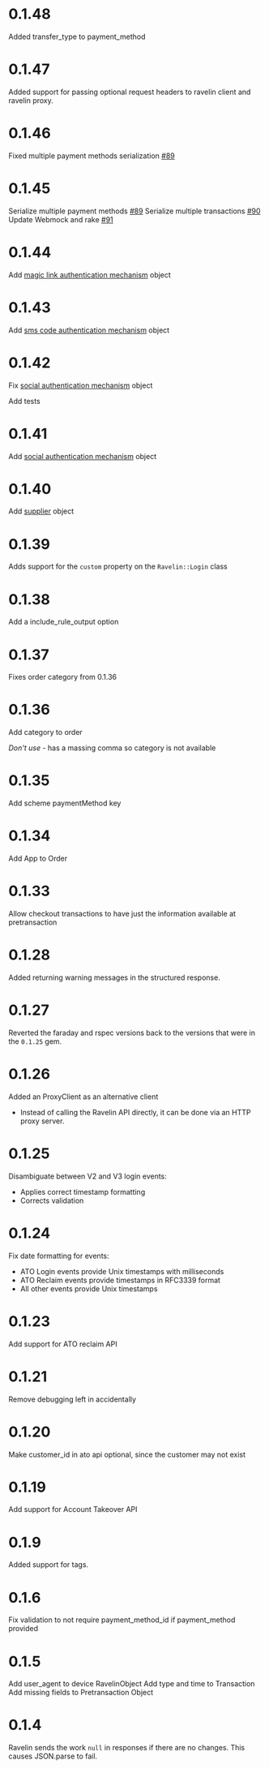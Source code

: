 # 0.1.48 

Added transfer_type to payment_method 

# 0.1.47

Added support for passing optional request headers to ravelin client and ravelin proxy. 

# 0.1.46

Fixed multiple payment methods serialization [#89](https://github.com/deliveroo/ravelin-ruby/pull/85)

# 0.1.45

Serialize multiple payment methods [#89](https://github.com/deliveroo/ravelin-ruby/pull/89)
Serialize multiple transactions [#90](https://github.com/deliveroo/ravelin-ruby/pull/90)
Update Webmock and rake [#91](https://github.com/deliveroo/ravelin-ruby/pull/91)

# 0.1.44


Add [magic link authentication mechanism](https://developer.ravelin.com/apis/ato/#login.login.authenticationMechanism.magiclink) 
object
# 0.1.43


Add [sms code authentication mechanism](https://developer.ravelin.com/apis/ato/#login.login.authenticationMechanism.smsCode) 
object

# 0.1.42

Fix [social authentication mechanism](https://developer.ravelin.com/apis/ato/#login.login.authenticationMechanism.social) 
object

Add tests

# 0.1.41

Add [social authentication mechanism](https://developer.ravelin.com/apis/ato/#login.login.authenticationMechanism.social) 
object

# 0.1.40

Add [supplier](https://developer.ravelin.com/apis/v2/#postv2supplier) object

# 0.1.39

Adds support for the `custom` property on the `Ravelin::Login` class

# 0.1.38

Add a include_rule_output option

# 0.1.37

Fixes order category from 0.1.36

# 0.1.36

Add category to order

*Don't use* - has a massing comma so category is not available

# 0.1.35
Add scheme paymentMethod key

# 0.1.34
Add App to Order

# 0.1.33
Allow checkout transactions to have just the information available at pretransaction

# 0.1.28
Added returning warning messages in the structured response.

# 0.1.27
Reverted the faraday and rspec versions back to the versions that were in the `0.1.25` gem.

# 0.1.26
Added an ProxyClient as an alternative client
* Instead of calling the Ravelin API directly, it can be done via an HTTP proxy server.

# 0.1.25
Disambiguate between V2 and V3 login events:
* Applies correct timestamp formatting
* Corrects validation

# 0.1.24

Fix date formatting for events:
* ATO Login events provide Unix timestamps with milliseconds 
* ATO Reclaim events provide timestamps in RFC3339 format
* All other events provide Unix timestamps

# 0.1.23

Add support for ATO reclaim API

# 0.1.21

Remove debugging left in accidentally

# 0.1.20

Make customer_id in ato api optional, since the customer may not exist

# 0.1.19

Add support for Account Takeover API

# 0.1.9

Added support for tags.

# 0.1.6

Fix validation to not require payment_method_id if payment_method provided

# 0.1.5

Add user_agent to device RavelinObject
Add type and time to Transaction
Add missing fields to Pretransaction Object

# 0.1.4

Ravelin sends the work `null` in responses if there are no changes.  This causes JSON.parse to fail.

